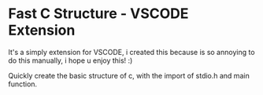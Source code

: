 # Fast C Structure - VSCODE Extension

It's a simply extension for VSCODE, i created this because is so annoying to do this manually, i hope u enjoy this! :)

Quickly create the basic structure of c, with the import of stdio.h and main function.
